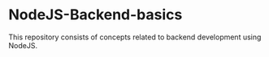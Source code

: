 # NodeJS-Backend-basics
This repository consists of concepts related to backend development using NodeJS.